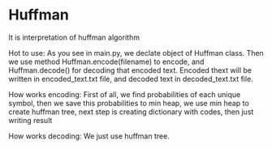 # Huffman

It is interpretation of huffman algorithm

Hot to use:
  As you see in main.py, we declate object of Huffman class.
  Then we use method Huffman.encode(filename) to encode, and Huffman.decode() for decoding that encoded text.
  Encoded thext will be written in encoded_text.txt file, and decoded text in decoded_text.txt file.
  
How works encoding:
  First of all, we find probabilities of each unique symbol,
  then we save this probabilities to min heap,
  we use min heap to create huffman tree,
  next step is creating dictionary with codes,
  then just writing result

How works decoding:
  We just use huffman tree.

